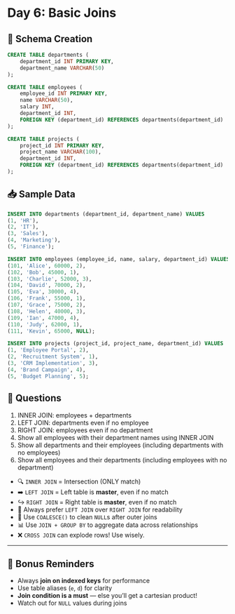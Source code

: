 # Day 6: Basic Joins

## 🧱 Schema Creation

```sql
CREATE TABLE departments (
    department_id INT PRIMARY KEY,
    department_name VARCHAR(50)
);

CREATE TABLE employees (
    employee_id INT PRIMARY KEY,
    name VARCHAR(50),
    salary INT,
    department_id INT,
    FOREIGN KEY (department_id) REFERENCES departments(department_id)
);

CREATE TABLE projects (
    project_id INT PRIMARY KEY,
    project_name VARCHAR(100),
    department_id INT,
    FOREIGN KEY (department_id) REFERENCES departments(department_id)
);
```

## 📥 Sample Data

```sql
INSERT INTO departments (department_id, department_name) VALUES
(1, 'HR'),
(2, 'IT'),
(3, 'Sales'),
(4, 'Marketing'),
(5, 'Finance');

INSERT INTO employees (employee_id, name, salary, department_id) VALUES
(101, 'Alice', 60000, 2),
(102, 'Bob', 45000, 1),
(103, 'Charlie', 52000, 3),
(104, 'David', 70000, 2),
(105, 'Eva', 30000, 4),
(106, 'Frank', 55000, 1),
(107, 'Grace', 75000, 2),
(108, 'Helen', 40000, 3),
(109, 'Ian', 47000, 4),
(110, 'Judy', 62000, 1),
(111, 'Kevin', 65000, NULL);

INSERT INTO projects (project_id, project_name, department_id) VALUES
(1, 'Employee Portal', 2),
(2, 'Recruitment System', 1),
(3, 'CRM Implementation', 3),
(4, 'Brand Campaign', 4),
(5, 'Budget Planning', 5);
```

## 📌 Questions

1. INNER JOIN: employees + departments
2. LEFT JOIN: departments even if no employee
3. RIGHT JOIN: employees even if no department
4. Show all employees with their department names using INNER JOIN
5. Show all departments and their employees (including departments with no employees)
6. Show all employees and their departments (including employees with no department) 


- 🔍 `INNER JOIN` = Intersection (ONLY match)
- ➡️ `LEFT JOIN` = Left table is **master**, even if no match
- ↪️ `RIGHT JOIN` = Right table is **master**, even if no match
- 🔄 Always prefer `LEFT JOIN` over `RIGHT JOIN` for readability
- 🧹 Use `COALESCE()` to clean `NULL`s after outer joins
- 📊 Use `JOIN + GROUP BY` to aggregate data across relationships
- ❌ `CROSS JOIN` can explode rows! Use wisely.

---

## 🧠 Bonus Reminders

- Always **join on indexed keys** for performance
- Use table aliases (`e`, `d`) for clarity
- **Join condition is a must** — else you’ll get a cartesian product!
- Watch out for `NULL` values during joins
